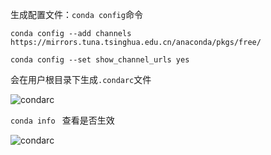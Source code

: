 生成配置文件：`conda config`命令

```
conda config --add channels https://mirrors.tuna.tsinghua.edu.cn/anaconda/pkgs/free/

conda config --set show_channel_urls yes
```
会在用户根目录下生成`.condarc`文件

![condarc](/res/conda/conda_1.png)

`conda info ` 查看是否生效

![condarc](/res/conda/conda_2.png)
